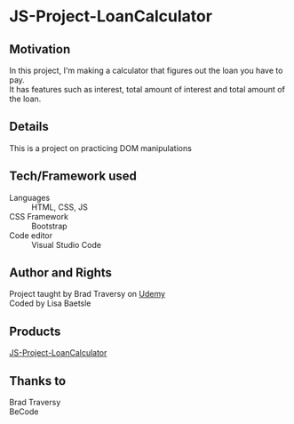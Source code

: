 # JS-Project-LoanCalculator   

## Motivation

In this project, I'm making a calculator that figures out the loan you have to pay.   
It has features such as interest, total amount of interest and total amount of the loan.

## Details

This is a project on practicing DOM manipulations

## Tech/Framework used

<dl>
  <dt>Languages</dt>
  <dd>HTML, CSS, JS</dd>
  
  <dt>CSS Framework</dt>
  <dd>Bootstrap</dd>    
      
  <dt>Code editor</dt>
  <dd>Visual Studio Code</dd>
</dl>


## Author and Rights

Project taught by Brad Traversy on [Udemy](https://www.udemy.com/course/modern-javascript-from-the-beginning/)  
Coded by Lisa Baetsle


## Products
  
[JS-Project-LoanCalculator](https://lisabaetsle.github.io/JS-Project-LoanCalculator/)  

## Thanks to

Brad Traversy  
BeCode

